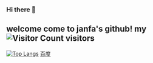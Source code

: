 ### Hi there 👋
welcome come to janfa's github!
my ![Visitor Count](https://profile-counter.glitch.me/jianfareal/count.svg) visitors
-
[![Top Langs](https://github-readme-stats.vercel.app/api/top-langs/?username=jianfareal)](https://github.com/Christmas/github-readme-stats)
[百度][id]

[id]:baudu.con"一个搜索引擎"
<!--
**jianfareal/jianfareal** is a ✨ _special_ ✨ repository because its `README.md` (this file) appears on your GitHub profile.

Here are some ideas to get you started:

- 🔭 I’m currently working on ...
- 🌱 I’m currently learning ...
- 👯 I’m looking to collaborate on ...
- 🤔 I’m looking for help with ...
- 💬 Ask me about ...
- 📫 How to reach me: ...
- 😄 Pronouns: ...
- ⚡ Fun fact: ...
-->
